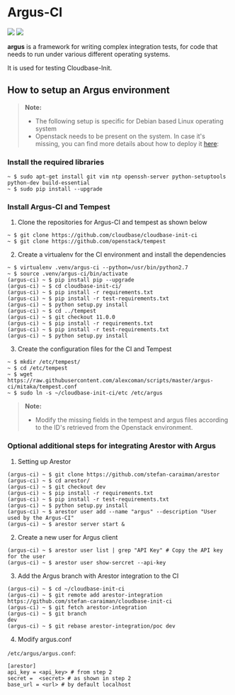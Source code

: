 Argus-CI
========

[![](https://travis-ci.org/cloudbase/cloudbase-init-ci.svg?branch=master)](https://travis-ci.org/cloudbase/cloudbase-init-ci/)
[![](https://readthedocs.org/projects/argus-ci/badge/?style=flat)](http://argus-ci.readthedocs.org/en/latest/?badge=latest)


**argus** is a framework for writing complex integration tests,
for code that needs to run under various different operating systems.

It is used for testing Cloudbase-Init.

How to setup an Argus environment
--------------------------------


> **Note:**
>
> - The following setup is specific for Debian based Linux operating system
> - Openstack needs to be present on the system. In case it's missing, you can find more details about how to deploy it [here][0]: 


### Install the required libraries

```
~ $ sudo apt-get install git vim ntp openssh-server python-setuptools python-dev build-essential
~ $ sudo pip install --upgrade
```

### Install Argus-CI and Tempest

1. Clone the repositories for Argus-CI and tempest as shown below

```
~ $ git clone https://github.com/cloudbase/cloudbase-init-ci
~ $ git clone https://github.com/openstack/tempest
```

2. Create a virtualenv for the CI environment and install the dependencies

```
~ $ virtualenv .venv/argus-ci --python=/usr/bin/python2.7
~ $ source .venv/argus-ci/bin/activate
(argus-ci) ~ $ pip install pip --upgrade
(argus-ci) ~ $ cd cloudbase-init-ci/
(argus-ci) ~ $ pip install -r requirements.txt
(argus-ci) ~ $ pip install -r test-requirements.txt
(argus-ci) ~ $ python setup.py install
(argus-ci) ~ $ cd ../tempest
(argus-ci) ~ $ git checkout 11.0.0
(argus-ci) ~ $ pip install -r requirements.txt
(argus-ci) ~ $ pip install -r test-requirements.txt
(argus-ci) ~ $ python setup.py install
```

3. Create the configuration files for the CI and Tempest

```
~ $ mkdir /etc/tempest/
~ $ cd /etc/tempest
~ $ wget https://raw.githubusercontent.com/alexcoman/scripts/master/argus-ci/mitaka/tempest.conf
~ $ sudo ln -s ~/cloudbase-init-ci/etc /etc/argus
```
> **Note:**
> - Modify the missing fields in the tempest and argus files according to the ID's retrieved from the Openstack environment.

### Optional additional steps for integrating Arestor with Argus

1. Setting up Arestor

```
(argus-ci) ~ $ git clone https://github.com/stefan-caraiman/arestor
(argus-ci) ~ $ cd arestor/
(argus-ci) ~ $ git checkout dev
(argus-ci) ~ $ pip install -r requirements.txt
(argus-ci) ~ $ pip install -r test-requirements.txt
(argus-ci) ~ $ python setup.py install
(argus-ci) ~ $ arestor user add --name "argus" --description "User used by the Argus-CI"
(argus-ci) ~ $ arestor server start &
```

2. Create a new user for Argus client

```
(argus-ci) ~ $ arestor user list | grep "API Key" # Copy the API key for the user
(argus-ci) ~ $ arestor user show-sercret --api-key
```

3. Add the Argus branch with Arestor integration to the CI

```
(argus-ci) ~ $ cd ~/cloudbase-init-ci
(argus-ci) ~ $ git remote add arestor-integration https://github.com/stefan-caraiman/cloudbase-init-ci
(argus-ci) ~ $ git fetch arestor-integration
(argus-ci) ~ $ git branch 
dev
(argus-ci) ~ $ git rebase arestor-integration/poc dev
```

4. Modify argus.conf

`/etc/argus/argus.conf`:
```
[arestor]
api_key = <api_key> # from step 2
secret =  <secret> # as shown in step 2
base_url = <url> # by default localhost
```

[0]: https://github.com/alexcoman/scripts
